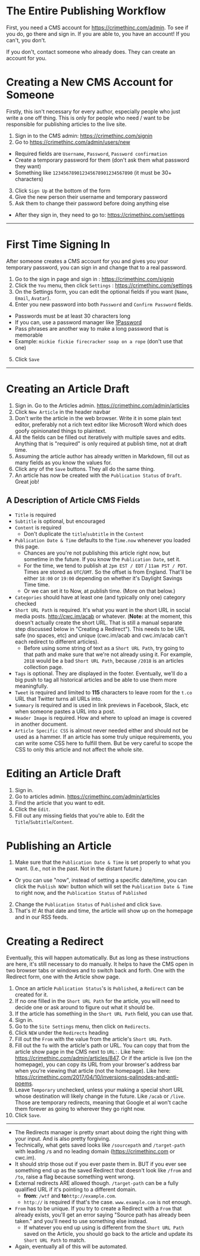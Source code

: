 # The Entire Publishing Workflow

First, you need a CMS account for https://crimethinc.com/admin. To see if you do, go there and sign in. If you are able to, you have an account! If you can't, you don't.

If you don't, contact someone who already does. They can create an account for you.

# Creating a New CMS Account for Someone

Firstly, this isn't necessary for every author, especially people who just write a one off thing. This is only for people who need / want to be responsible for publishing articles to the live site.

1. Sign in to the CMS admin: https://crimethinc.com/signin
2. Go to https://crimethinc.com/admin/users/new
  - Required fields are `Username`, `Password`, `Password confirmation`
  - Create a temporary password for them (don't ask them what password they want)
  - Something like `123456789012345678901234567890` (it must be 30+ characters)
3. Click `Sign Up` at the bottom of the form
4. Give the new person their username and temporary password
5. Ask them to change their password before doing anything else
  - After they sign in, they need to go to: https://crimethinc.com/settings

***

# First Time Signing In

After someone creates a CMS account for you and gives you your temporary password, you can sign in and change that to a real password.

1. Go to the sign in page and sign in : https://crimethinc.com/signin
2. Click the `You` menu, then click `Settings` : https://crimethinc.com/settings
3. On the Settings form, you can edit the optional fields if you want (`Name`, `Email`, `Avatar`).
4. Enter you new password into both `Password` and `Confirm Password` fields.
  - Passwords must be at least 30 characters long
  - If you can, use a password manager like [1Password](https://1password.com)
  - Pass phrases are another way to make a long password that is memorable
  - Example: `mickie fickie firecracker soap on a rope` (don't use that one)
5. Click `Save`

***

# Creating an Article Draft

1. Sign in. Go to the Articles admin. https://crimethinc.com/admin/articles
2. Click `New Article` in the header navbar
3. Don't write the article in the web browser. Write it in some plain text editor,  preferably not a rich text editor like Microsoft Word which does goofy opinionated things to plaintext.
4. All the fields can be filled out iteratively with multiple saves and edits. Anything that is "required" is only required at publish time, not at draft time.
5. Assuming the article author has already written in Markdown, fill out as many fields as you know the values for.
6. Click any of the `Save` buttons. They all do the same thing.
7. An article has now be created with the `Publication Status` of `Draft`. Great job!

## A Description of Article CMS Fields

- `Title` is required
- `Subtitle` is optional, but encouraged
- `Content` is required
  - Don't duplicate the `title`/`subtitle` in the `Content`
- `Publication Date & Time` defaults to the `Time.now` whenever you loaded this page.
  - Chances are you're not publishing this article right now, but sometime in the future. If you know the `Publication Date`, set it.
  - For the time, we tend to publish at `2pm EST / EDT` / `11am PST / PDT`. Times are stored as `UTC`/`GMT`. So the offset is from England. That'll be either `18:00` or `19:00` depending on whether it's Daylight Savings Time time.
  - Or we can set it to Now, at publish time. (More on that below.)
- `Categories` should have at least one (and typically only one) category checked
- `Short URL Path` is required. It's what you want in the short URL in social media posts. http://cwc.im/acab or whatever. (**Note:** at the moment, this doesn't actually create the short URL. That is still a manual separate step discussed below in "Creating a Redirect"). This needs to be URL safe (no spaces, etc) and unique (cwc.im/acab and cwc.im/acab can't each redirect to different articles).
  - Before using some string of text as a `Short URL Path`, try going to that path and make sure that we're not already using it. For example, `2018` would be a bad `Short URL Path`, because `/2018` is an articles collection page.
- `Tags` is optional. They are displayed in the footer. Eventually, we'll do a big push to tag all historical articles and be able to use them more meaningfully.
- `Tweet` is required and limited to **115** characters to leave room for the `t.co` URL that Twitter turns all URLs into.
- `Summary` is required and is used in link previews in Facebook, Slack, etc when someone pastes a URL into a post.
- `Header Image` is required. How and where to upload an image is covered in another document.
- `Article Specific CSS` is almost never needed either and should not be used as a hammer. If an article has some truly unique requirements, you can write some CSS here to fulfill them. But be very careful to scope the CSS to only this article and not affect the whole site.

# Editing an Article Draft

1. Sign in.
2. Go to articles admin. https://crimethinc.com/admin/articles
3. Find the article that you want to edit.
4. Click the `Edit`.
5. Fill out any missing fields that you're able to. Edit the `Title`/`Subtitle`/`Content`.

# Publishing an Article

1. Make sure that the `Publication Date & Time` is set properly to what you want. (I.e., not in the past. Not in the distant future.)
  - Or you can use "now", instead of setting a specific date/time, you can click the `Publish NOW!` button which will set the `Publication Date & Time` to right now, and the `Publication Status` of `Published`
2. Change the `Publication Status` of `Published` and click `Save`.
3. That's it! At that date and time, the article will show up on the homepage and in our RSS feeds.

# Creating a Redirect

Eventually, this will happen automatically. But as long as these instructions are here, it's still necessary to do manually. It helps to have the CMS open in two browser tabs or windows and to switch back and forth. One with the Redirect form, one with the Article show page.

1. Once an article `Publication Status`'s is `Published`, a `Redirect` can be created for it.
2. If no one filled in the `Short URL Path` for the article, you will need to decide one or ask around to figure out what it should be.
3. If the article has something in the `Short URL Path` field, you can use that.
4. Sign in.
5. Go to the `Site Settings` menu, then click on `Redirects`.
6. Click `NEW` under the `Redirects` heading
7. Fill out the `From` with the value from the article's `Short URL Path`.
8. Fill out the `To` with the article's path or URL. You can copy that from the article show page in the CMS next to `URL:`. Like here: https://crimethinc.com/admin/articles/847. Or if the article is live (on the homepage), you can copy its URL from your browser's address bar when you're viewing that article (not the homepage). Like here: https://crimethinc.com/2017/04/10/inversions-palinodes-and-anti-poems.
9. Leave `Temporary` unchecked, unless your making a special short URL whose destination will likely change in the future. Like `/acab` or `/live`. Those are temporary redirects, meaning that Google et al won't cache them forever as going to wherever they go right now.
10. Click `Save`.

***

- The Redirects manager is pretty smart about doing the right thing with your input. And is also pretty forgiving.
- Technically, what gets saved looks like `/sourcepath` and `/target-path` with leading `/`s and no leading domain (https://crimethinc.com or cwc.im).
- It should strip those out if you ever paste them in. BUT if you ever see something end up as the saved Redirect that doesn't look like `/from` and `/to`, raise a flag because something went wrong.
- External redirects ARE allowed though. `/target-path` can be a fully qualified URL if it's pointing to a different domain.
  - **from**: `/wtf` and **to**`http://example.com`.
  - `http://` is required if that's the case. `www.example.com` is not enough.
- `From` has to be unique. If you try to create a Redirect with a `From` that already exists, you'll get an error saying "Source path has already been taken." and you'll need to use something else instead.
  - If whatever you end up using is different from the `Short URL Path` saved on the Article, you should go back to the article and update its `Short URL Path` to match.
- Again, eventually all of this will be automated.

